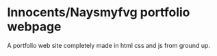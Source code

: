 # Innocents/Naysmyfvg portfolio webpage

A portfolio web site completely made in html css and js from ground up.
